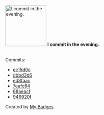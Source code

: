 <img src="https://my-badges.github.io/my-badges/evening-commits.png" alt="I commit in the evening." title="I commit in the evening." width="128">
<strong>I commit in the evening.</strong>
<br><br>

Commits:

- <a href="https://github.com/k754a/C-Custom-Code-Editor/commit/ec15d0c1350c3d18214195fe2289df54131c22c3">ec15d0c</a>
- <a href="https://github.com/k754a/C-Custom-Code-Editor/commit/dbbd3d61acc7695bc77e108f00e1cb274b9889e8">dbbd3d6</a>
- <a href="https://github.com/k754a/C-Custom-Code-Editor/commit/ed3faac8c1fa26265d5a924c48215cec14bd5796">ed3faac</a>
- <a href="https://github.com/k754a/C-Custom-Code-Editor/commit/7eafc641e358078cc8d1cf0db30a7f68bb48ce22">7eafc64</a>
- <a href="https://github.com/k754a/Memory-lane/commit/68aeacfcdfa053101549c2c963c6abf30bd8bf36">68aeacf</a>
- <a href="https://github.com/k754a/Memory-lane/commit/946920f495002595f19902a0e34d38f83afe08e1">946920f</a>


Created by <a href="https://github.com/my-badges/my-badges">My Badges</a>